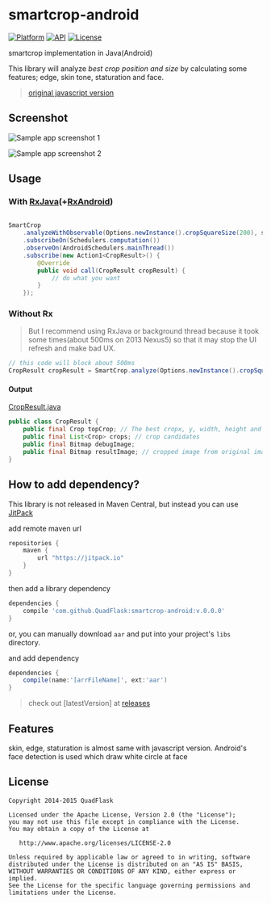 # smartcrop-android
[![Platform](https://img.shields.io/badge/platform-android-green.svg)](http://developer.android.com/index.html)
[![API](https://img.shields.io/badge/API-15+-brightgreen.svg?style=flat)](https://android-arsenal.com/api?level=15)
[![License](https://img.shields.io/badge/License-MIT-blue.svg?style=flat)](http://opensource.org/licenses/MIT)

smartcrop implementation in Java(Android)

This library will analyze *best crop position and size* by calculating some features; edge, skin tone, staturation and face.

> [original javascript version](https://github.com/jwagner/smartcrop.js/)

## Screenshot

![Sample app screenshot 1](https://github.com/QuadFlask/smartcrop-android/blob/master/captures/device-2015-11-16-235416.png?raw=true)

![Sample app screenshot 2](https://github.com/QuadFlask/smartcrop-android/blob/master/captures/device-2015-11-16-235553.png?raw=true)


## Usage

### With [RxJava](https://github.com/ReactiveX/RxJava)(+[RxAndroid](https://github.com/ReactiveX/RxAndroid))

```java

SmartCrop
    .analyzeWithObservable(Options.newInstance().cropSquareSize(200), selectedImage)
    .subscribeOn(Schedulers.computation())
    .observeOn(AndroidSchedulers.mainThread())
    .subscribe(new Action1<CropResult>() {
        @Override
        public void call(CropResult cropResult) {
            // do what you want
        }
    });

```

### Without Rx

> But I recommend using RxJava or background thread because it took some times(about 500ms on 2013 Nexus5) so that it may stop the UI refresh and make bad UX.

```java
// this code will block about 500ms
CropResult cropResult = SmartCrop.analyze(Options.newInstance().cropSquareSize(200), selectedImage);

```

#### Output

[CropResult.java](https://github.com/QuadFlask/smartcrop-android/blob/master/library/src/main/java/com/github/quadflask/smartcrop/CropResult.java)

```java
public class CropResult {
    public final Crop topCrop; // The best cropx, y, width, height and score
    public final List<Crop> crops; // crop candidates
    public final Bitmap debugImage;
    public final Bitmap resultImage; // cropped image from original image. Size is same with options.cropWidth/Height
}

```


## How to add dependency?

This library is not released in Maven Central, but instead you can use [JitPack](https://jitpack.io)

add remote maven url

```groovy
repositories {
    maven {
        url "https://jitpack.io"
    }
}
```

then add a library dependency

```groovy
dependencies {
    compile 'com.github.QuadFlask:smartcrop-android:v.0.0.0'
}
```

or, you can manually download `aar` and put into your project's `libs` directory.

and add dependency

```groovy
dependencies {
    compile(name:'[arrFileName]', ext:'aar')
}
```

> check out [latestVersion] at [releases](https://github.com/QuadFlask/smartcrop-android/releases)


## Features

skin, edge, staturation is almost same with javascript version. Android's face detection is used which draw white circle at face


## License

```
Copyright 2014-2015 QuadFlask

Licensed under the Apache License, Version 2.0 (the "License");
you may not use this file except in compliance with the License.
You may obtain a copy of the License at

   http://www.apache.org/licenses/LICENSE-2.0

Unless required by applicable law or agreed to in writing, software
distributed under the License is distributed on an "AS IS" BASIS,
WITHOUT WARRANTIES OR CONDITIONS OF ANY KIND, either express or implied.
See the License for the specific language governing permissions and
limitations under the License.
```
